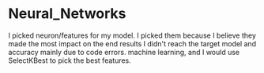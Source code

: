 # Neural_Networks
I picked  neuron/features for my model. I picked them because I believe they made the most impact on the end results
I didn't reach the target model and accuracy mainly due to code errors.
machine learning, and I would use SelectKBest to pick the best features. 

